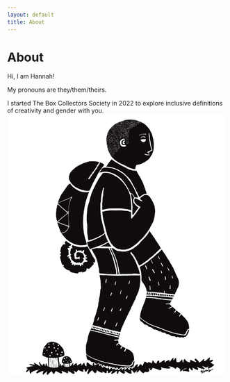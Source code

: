```yaml
---
layout: default
title: About
---
```

# About

Hi, I am Hannah!

My pronouns are they/them/theirs.

I started The Box Collectors Society in 2022 to explore inclusive definitions of creativity and gender with you.
<img src="smallhiker.png" alt="Enby hiking" width="500" height="600">

